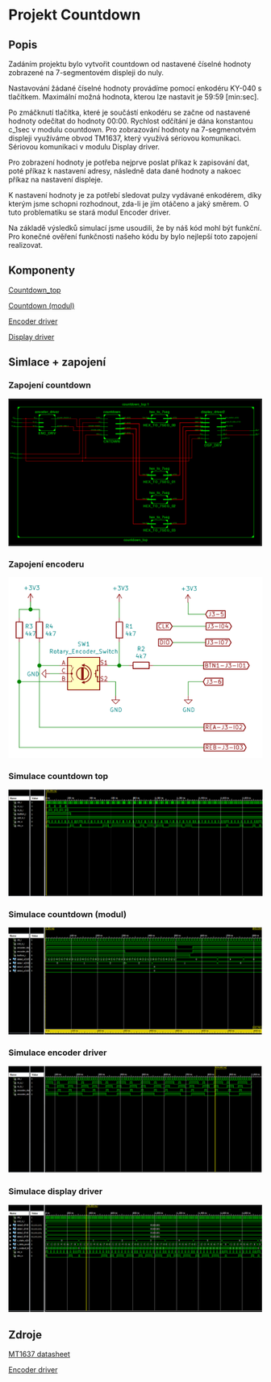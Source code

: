 # Projekt Countdown
## Popis
Zadáním projektu bylo vytvořit countdown od nastavené číselné hodnoty zobrazené na 7-segmentovém displeji do nuly.

Nastavování žádané číselné hodnoty provádíme pomocí enkodéru KY-040 s tlačítkem. Maximální možná hodnota, kterou lze nastavit je 59:59 [min:sec]. 

Po zmáčknutí tlačítka, které je součástí enkodéru se začne od nastavené hodnoty odečítat do hodnoty 00:00. 
Rychlost odčítání je dána konstantou c_1sec v modulu countdown.
Pro zobrazování hodnoty na 7-segmenotvém displeji využíváme obvod TM1637, který využívá sériovou komunikaci. Sériovou komunikaci v modulu Display driver.

Pro zobrazení hodnoty je potřeba nejprve poslat příkaz k zapisování dat, poté příkaz k nastavení adresy, následně data dané hodnoty a nakoec příkaz na nastavení displeje.

K nastavení hodnoty je za potřebí sledovat pulzy vydávané enkodérem, díky kterým jsme schopni rozhodnout, zda-li je jím otáčeno a jaký směrem. O tuto problematiku se stará modul Encoder driver.

Na základě výsledků simulací jsme usoudili, že by náš kód mohl být funkční. Pro konečné ověření funkčnosti našeho kódu by bylo nejlepší toto zapojení realizovat. 


## Komponenty
[Countdown_top](https://github.com/xpokor79/Digital-electronics-1/blob/master/Labs/Projekt%20-%20Countdown/countdown/countdown_top.vhd)

[Countdown (modul)](https://github.com/xpokor79/Digital-electronics-1/blob/master/Labs/Projekt%20-%20Countdown/countdown/countdown.vhd)

[Encoder driver](https://github.com/xpokor79/Digital-electronics-1/blob/master/Labs/Projekt%20-%20Countdown/countdown/encoder_driver.vhd)

[Display driver](https://github.com/xpokor79/Digital-electronics-1/blob/master/Labs/Projekt%20-%20Countdown/countdown/display_driver2.vhd)

## Simlace + zapojení
### Zapojení countdown
![zapojeni_countdown](../Screens/top_schematic.png)
### Zapojení encoderu
![zapojeni_encoder](../Screens/encoder_schema.png)
### Simulace countdown top
![countdown_top_sim](../Screens/countdown_top_sim.png)
### Simulace countdown (modul)
![countdown_sim](../Screens/countdown_sim.png)
### Simulace encoder driver
![encoder_driver_sim](../Screens/encoder_driver_sim.png)
### Simulace display driver
![display_driver_sim](../Screens/display_driver_sim.png)

## Zdroje
[MT1637 datasheet](https://www.mcielectronics.cl/website_MCI/static/documents/Datasheet_TM1637.pdf)

[Encoder driver](https://docplayer.net/21051674-Rotary-encoder-interface-for-spartan-3e-starter-kit.html)
